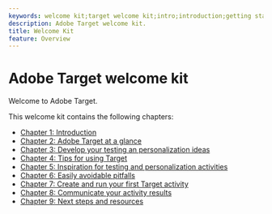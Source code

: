 ```yaml
---
keywords: welcome kit;target welcome kit;intro;introduction;getting started
description: Adobe Target welcome kit.
title: Welcome Kit
feature: Overview
---
```


# Adobe Target welcome kit

Welcome to Adobe Target.

This welcome kit contains the following chapters:

* [Chapter 1: Introduction](/help/c-intro/target-welcome-kit-1.md)
* [Chapter 2: Adobe Target at a glance](/help/c-intro/target-welcome-kit-2.md)
* [Chapter 3: Develop your testing an personalization ideas](/help/c-intro/target-welcome-kit-3.md)
* [Chapter 4: Tips for using Target](/help/c-intro/target-welcome-kit-4.md)
* [Chapter 5: Inspiration for testing and personalization activities](/help/c-intro/target-welcome-kit-5.md)
* [Chapter 6: Easily avoidable pitfalls](/help/c-intro/target-welcome-kit-6.md)
* [Chapter 7: Create and run your first Target activity](/help/c-intro/target-welcome-kit-7.md)
* [Chapter 8: Communicate your activity results](/help/c-intro/target-welcome-kit-8.md)
* [Chapter 9: Next steps and resources](/help/c-intro/target-welcome-kit-9.md)
